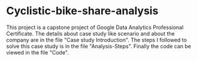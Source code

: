 # Cyclistic-bike-share-analysis

This project is a capstone project of Google Data Analytics Professional Certificate. The details about case study like scenario and about the company are in the file "Case study Introduction". The steps I followed to solve this case study is in the file "Analysis-Steps". Finally the code can be viewed in the file "Code".  

